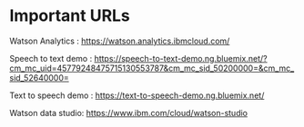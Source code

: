 # Important URLs

Watson Analytics : https://watson.analytics.ibmcloud.com/

Speech to text demo : https://speech-to-text-demo.ng.bluemix.net/?cm_mc_uid=45779248475715130553787&cm_mc_sid_50200000=&cm_mc_sid_52640000=

Text to speech demo : https://text-to-speech-demo.ng.bluemix.net/

Watson data studio: https://www.ibm.com/cloud/watson-studio
